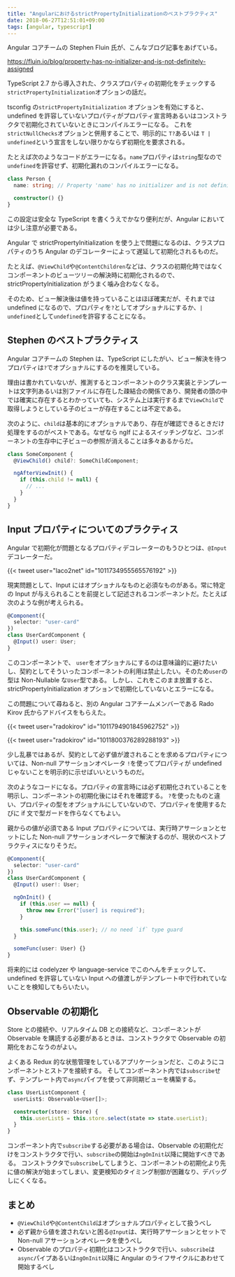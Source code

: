 ```yaml
---
title: "AngularにおけるstrictPropertyInitializationのベストプラクティス"
date: 2018-06-27T12:51:01+09:00
tags: [angular, typescript]
---
```


Angular コアチームの Stephen Fluin 氏が、こんなブログ記事をあげている。

https://fluin.io/blog/property-has-no-initializer-and-is-not-definitely-assigned

TypeScript 2.7 から導入された、クラスプロパティの初期化をチェックする`strictPropertyInitialization`オプションの話だ。

tsconfig の`strictPropertyInitialization` オプションを有効にすると、undefined を許容していないプロパティがプロパティ宣言時あるいはコンストラクタで初期化されていないときにコンパイルエラーになる。
これを`strictNullChecks`オプションと併用することで、明示的に `T?`あるいは `T | undefined`という宣言をしない限りかならず初期化を要求される。

たとえば次のようなコードがエラーになる。`name`プロパティは`string`型なので`undefined`を許容せず、初期化漏れのコンパイルエラーになる。

```typescript
class Person {
  name: string; // Property 'name' has no initializer and is not definitely assigned in the constructor.

  constructor() {}
}
```

この設定は安全な TypeScript を書くうえでかなり便利だが、Angular においては少し注意が必要である。

Angular で strictPropertyInitialization を使う上で問題になるのは、クラスプロパティのうち Angular のデコレーターによって遅延して初期化されるものだ。

たとえば、`@ViewChild`や`@ContentChildren`などは、クラスの初期化時ではなくコンポーネントのビューツリーの解決時に初期化されるので、strictPropertyInitialization がうまく噛み合わなくなる。

そのため、ビュー解決後は値を持っていることはほぼ確実だが、それまでは undefined になるので、プロパティを`?`としてオプショナルにするか、`| undefined`として`undefined`を許容することになる。

## Stephen のベストプラクティス

Angular コアチームの Stephen は、TypeScript にしたがい、ビュー解決を待つプロパティは`?`でオプショナルにするのを推奨している。

理由は書かれていないが、推測するとコンポーネントのクラス実装とテンプレートは文字列あるいは別ファイルに存在した疎結合の関係であり、開発者の頭の中では確実に存在するとわかっていても、システム上は実行するまで`ViewChild`で取得しようとしている子のビューが存在することは不定である。

次のように、`child`は基本的にオプショナルであり、存在が確認できるときだけ処理をするのがベストである。なぜなら ngIf によるスイッチングなど、コンポーネントの生存中に子ビューの参照が消えることは多々あるからだ。

```typescript
class SomeComponent {
  @ViewChild() child?: SomeChildComponent;

  ngAfterViewInit() {
    if (this.child != null) {
      // ...
    }
  }
}
```

## Input プロパティについてのプラクティス

Angular で初期化が問題となるプロパティデコレーターのもうひとつは、`@Input`デコレーターだ。

{{< tweet user="laco2net" id="1011734955565576192" >}}

現実問題として、Input にはオプショナルなものと必須なものがある。常に特定の Input が与えられることを前提として記述されるコンポーネントだ。たとえば次のような例が考えられる。

```typescript
@Component({
  selector: "user-card"
})
class UserCardComponent {
  @Input() user: User;
}
```

このコンポーネントで、 `user`をオプショナルにするのは意味論的に避けたいし、契約としてそういったコンポーネントの利用は禁止したい。そのため`user`の型は Non-Nullable な`User`型である。
しかし、これをこのまま放置すると、strictPropertyInitialization オプションで初期化していないとエラーになる。

この問題について尋ねると、別の Angular コアチームメンバーである Rado Kirov 氏からアドバイスをもらえた。

{{< tweet user="radokirov" id="1011794901845962752" >}}

{{< tweet user="radokirov" id="1011800376289288193" >}}

少し乱暴ではあるが、契約として必ず値が渡されることを求めるプロパティについては、Non-null アサーションオペレータ `!`を使ってプロパティが undefined じゃないことを明示的に示せばいいというものだ。

次のようなコードになる。プロパティの宣言時には必ず初期化されていることを明示し、コンポーネントの初期化後にはそれを確認する。
`?`を使ったものと違い、プロパティの型をオプショナルにしていないので、プロパティを使用するたびに if 文で型ガードを作らなくてもよい。

親からの値が必須である Input プロパティについては、実行時アサーションとセットにした Non-null アサーションオペレータで解決するのが、現状のベストプラクティスになりそうだ。

```typescript
@Component({
  selector: "user-card"
})
class UserCardComponent {
  @Input() user!: User;

  ngOnInit() {
    if (this.user == null) {
      throw new Error("[user] is required");
    }

    this.someFunc(this.user); // no need `if` type guard
  }

  someFunc(user: User) {}
}
```

将来的には codelyzer や language-service でこのへんをチェックして、undefined を許容していない Input への値渡しがテンプレート中で行われていないことを検知してもらいたい。

## Observable の初期化

Store との接続や、リアルタイム DB との接続など、コンポーネントが Observable を購読する必要があるときは、コンストラクタで Observable の初期化をおこなうのがよい。

よくある Redux 的な状態管理をしているアプリケーションだと、このようにコンポーネントとストアを接続する。
そしてコンポーネント内では`subscribe`せず、テンプレート内で`async`パイプを使って非同期ビューを構築する。

```typescript
class UserListComponent {
  userList$: Observable<User[]>;

  constructor(store: Store) {
    this.userList$ = this.store.select(state => state.userList);
  }
}
```

コンポーネント内で`subscribe`する必要がある場合は、Observable の初期化だけをコンストラクタで行い、`subscribe`の開始は`ngOnInit`以降に開始すべきである。
コンストラクタで`subscribe`してしまうと、コンポーネントの初期化より先に値の解決が始まってしまい、変更検知のタイミング制御が困難なり、デバッグしにくくなる。

## まとめ

- `@ViewChild`や`@ContentChild`はオプショナルプロパティとして扱うべし
- 必ず親から値を渡されないと困る`@Input`は、実行時アサーションとセットで Non-null アサーションオペレータを使うべし
- Observable のプロパティ初期化はコンストラクタで行い、`subscribe`は`async`パイプあるいは`ngOnInit`以降に Angular のライフサイクルにあわせて開始するべし
